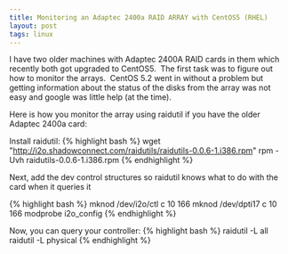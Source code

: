 ```yaml
---
title: Monitoring an Adaptec 2400a RAID ARRAY with CentOS5 (RHEL)
layout: post
tags: linux
---
```


I have two older machines with Adaptec 2400A RAID cards in them which recently both got upgraded to CentOS5.  The first task was to figure out how to monitor the arrays.  CentOS 5.2 went in without a problem but getting information about the status of the disks from the array was not easy and google was little help (at the time).

Here is how you monitor the array using raidutil if you have the older Adaptec 2400a card:

Install raidutil&#58;
{% highlight bash %}
wget "http://i2o.shadowconnect.com/raidutils/raidutils-0.0.6-1.i386.rpm"
rpm -Uvh raidutils-0.0.6-1.i386.rpm
{% endhighlight %}

Next, add the dev control structures so raidutil knows what to do with the card when it queries it

{% highlight bash %}
mknod /dev/i2o/ctl c 10 166
mknod /dev/dpti17 c 10 166
modprobe i2o_config
{% endhighlight %}

Now, you can query your controller&#58;
{% highlight bash %}
 raidutil -L all
 raidutil -L physical
{% endhighlight %}